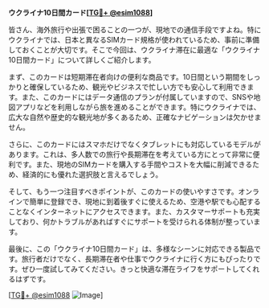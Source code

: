 **ウクライナ10日間カード[[TG💪+ @esim1088](https://t.me/s/esim1088)]**

皆さん、海外旅行や出張で困ることの一つが、現地での通信手段ですよね。特にウクライナでは、日本と異なるSIMカード規格が使われているため、事前に準備しておくことが大切です。そこで今回は、ウクライナ滞在に最適な「ウクライナ10日間カード」について詳しくご紹介します。

まず、このカードは短期滞在者向けの便利な商品です。10日間という期間をしっかりと確保しているため、観光やビジネスで忙しい方でも安心して利用できます。また、このカードにはデータ通信のプランが付属していますので、SNSや地図アプリなどを利用しながら旅を進めることができます。特にウクライナでは、広大な自然や歴史的な観光地が多くあるため、正確なナビゲーションは欠かせません。

さらに、このカードにはスマホだけでなくタブレットにも対応しているモデルがあります。これは、多人数での旅行や長期滞在を考えている方にとって非常に便利です。また、現地のSIMカードを購入する手間やコストを大幅に削減できるため、経済的にも優れた選択肢と言えるでしょう。

そして、もう一つ注目すべきポイントが、このカードの使いやすさです。オンラインで簡単に登録でき、現地に到着後すぐに使えるため、空港や駅でも心配することなくインターネットにアクセスできます。また、カスタマーサポートも充実しており、何かトラブルがあればすぐにサポートを受けられる体制が整っています。

最後に、この「ウクライナ10日間カード」は、多様なシーンに対応できる製品です。旅行者だけでなく、長期滞在者や仕事でウクライナに行く方にもぴったりです。ぜひ一度試してみてください。きっと快適な滞在ライフをサポートしてくれるはずです。

[[TG💪+ @esim1088](https://t.me/s/esim1088) ![Image](https://i.postimg.cc/Y0z9fWf4/image.png)]